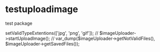# testuploadimage
test package
<?php

use TestAutoloadImage\Uploader\ImageUploader as ImageUploader;

header('Content-type: text/html; Charset=Utf-8');
ini_set('display_errors', '1');
error_reporting(E_ALL);

chdir(dirname(__DIR__));

require_once('../vendor/autoload.php');

// $imageUploader = new ImageUploader();
// $imageUploader->setValidTypeExtentions(['jpg', 'png', 'gif']);
// $imageUploader->startUploadImage();

// var_dump($imageUploader->getNotValidFiles(), $imageUploader->getSavedFiles());

